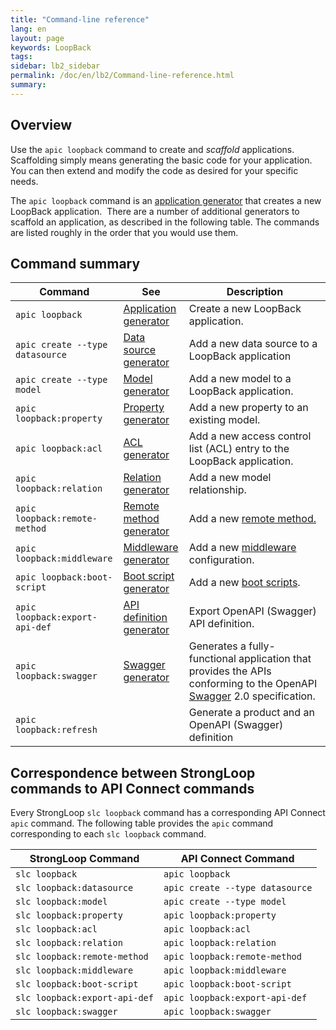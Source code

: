 ```yaml
---
title: "Command-line reference"
lang: en
layout: page
keywords: LoopBack
tags:
sidebar: lb2_sidebar
permalink: /doc/en/lb2/Command-line-reference.html
summary:
---
```


## Overview

Use the `apic loopback` command to create and _scaffold_ applications.
Scaffolding simply means generating the basic code for your application.
You can then extend and modify the code as desired for your specific needs.

The `apic loopback` command is an [application generator](/doc/en/lb2/Application-generator.html) that creates a new LoopBack application. 
There are a number of additional generators to scaffold an application, as described in the following table.
The commands are listed roughly in the order that you would use them.

## Command summary


| Command                         | See                                                                   | Description |
|---------------------------------|-----------------------------------------------------------------------|-------------|
| `apic loopback`                 | [Application generator](/doc/en/lb2/Application-generator.html)       | Create a new LoopBack application.                                                                                                          |
| `apic create --type datasource` | [Data source generator](/doc/en/lb2/Data-source-generator.html)       | Add a new data source to a LoopBack application                                                                                             |
| `apic create --type model`      | [Model generator](/doc/en/lb2/Model-generator.html)                   | Add a new model to a LoopBack application.                                                                                                  |
| `apic loopback:property`        | [Property generator](/doc/en/lb2/Property-generator.html)             | Add a new property to an existing model.                                                                                                    |
| `apic loopback:acl`             | [ACL generator](/doc/en/lb2/ACL-generator.html)                       | Add a new access control list (ACL) entry to the LoopBack application.                                                                      |
| `apic loopback:relation`        | [Relation generator](/doc/en/lb2/Relation-generator.html)             | Add a new model relationship.                                                                                                               |
| `apic loopback:remote-method`   | [Remote method generator](/doc/en/lb2/Remote-method-generator.html)   | Add a new [remote method.](/doc/en/lb2/Remote-methods.html)                                                                                 |
| `apic loopback:middleware`      | [Middleware generator](/doc/en/lb2/Middleware-generator.html)         | Add a new [middleware](/doc/en/lb2/Defining-middleware.html) configuration.                                                                 |
| `apic loopback:boot-script`     | [Boot script generator](/doc/en/lb2/Boot-script-generator.html)       | Add a new [boot scripts](/doc/en/lb2/Defining-boot-scripts.html).                                                                           |
| `apic loopback:export-api-def`  | [API definition generator](/doc/en/lb2/API-definition-generator.html) | Export OpenAPI (Swagger) API definition.                                                                                                    |
| `apic loopback:swagger`         | [Swagger generator](/doc/en/lb2/Swagger-generator.html)               | Generates a fully-functional application that provides the APIs conforming to the OpenAPI [Swagger](http://swagger.io/) 2.0 specification.  |
| `apic loopback:refresh`         |                                                                       | Generate a product and an OpenAPI (Swagger) definition                                                                                      |


## Correspondence between StrongLoop commands to API Connect commands

Every StrongLoop `slc loopback` command has a corresponding API Connect `apic` command.
The following table provides the `apic` command corresponding to each `slc loopback` command. 

| StrongLoop&nbsp;Command       | API Connect Command             |
|-------------------------------|---------------------------------|
| `slc loopback`                | `apic loopback`                 |
| `slc loopback:datasource`     | `apic create --type datasource` |
| `slc loopback:model`          | `apic create --type model`      |
| `slc loopback:property`       | `apic loopback:property`        |
| `slc loopback:acl`            | `apic loopback:acl`             |
| `slc loopback:relation`       | `apic loopback:relation`        |
| `slc loopback:remote-method`  | `apic loopback:remote-method`   |
| `slc loopback:middleware`     | `apic loopback:middleware`      |
| `slc loopback:boot-script`    | `apic loopback:boot-script`     |
| `slc loopback:export-api-def` | `apic loopback:export-api-def`  |
| `slc loopback:swagger`        | `apic loopback:swagger`         |
